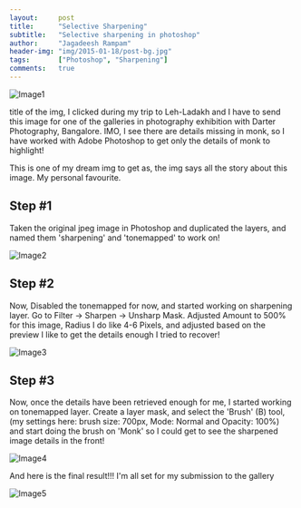 ```yaml
---
layout:     post
title:      "Selective Sharpening"
subtitle:   "Selective sharpening in photoshop"
author:     "Jagadeesh Rampam"
header-img: "img/2015-01-18/post-bg.jpg"
tags:       ["Photoshop", "Sharpening"]
comments:   true
---
```


<img src="{{ site.baseurl }}/img/2015-01-18/image002.jpg" alt="Image1">

<p>title of the img, I clicked during my trip to Leh-Ladakh and I have to send this image for one of the galleries in photography exhibition with Darter Photography, Bangalore. IMO, I see there are details missing in monk, so I have worked with Adobe Photoshop to get only the details of monk to highlight!</p>

<p>This is one of my dream img to get as, the img <composition> says all the story about this image. My personal favourite.</p>

<h2 class="section-heading">Step #1</h2>
<p>Taken the original jpeg image in Photoshop and duplicated the layers, and named them 'sharpening' and 'tonemapped' to work on!</p>

<img src="{{ site.baseurl }}/img/2015-01-18/image004.gif" alt="Image2">

<h2 class="section-heading">Step #2</h2>
<p>Now, Disabled the tonemapped for now, and started working on sharpening layer. Go to Filter -> Sharpen -> Unsharp Mask. Adjusted Amount to 500% for this image, Radius I do like 4-6 Pixels, and adjusted based on the preview I like to get the details enough I tried to recover!</p>

<img src="{{ site.baseurl }}/img/2015-01-18/image006.gif" alt="Image3">

<h2 class="section-heading">Step #3</h2>
<p>Now, once the details have been retrieved enough for me, I started working on tonemapped layer. Create a layer mask, and select the 'Brush' (B) tool, (my settings here: brush size: 700px, Mode: Normal and Opacity: 100%) and start doing the brush on 'Monk' so I could get to see the sharpened image details in the front!</p>

<img src="{{ site.baseurl }}/img/2015-01-18/image008.gif" alt="Image4">

<p>And here is the final result!!! I'm all set for my submission to the gallery</p>

<img src="{{ site.baseurl }}/img/2015-01-18/image010.jpg" alt="Image5">